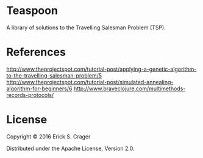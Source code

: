 # Teaspoon

A library of solutions to the Travelling Salesman Problem (TSP).

# References

<http://www.theprojectspot.com/tutorial-post/applying-a-genetic-algorithm-to-the-travelling-salesman-problem/5>
<http://www.theprojectspot.com/tutorial-post/simulated-annealing-algorithm-for-beginners/6>
<http://www.braveclojure.com/multimethods-records-protocols/>

# License

Copyright © 2016 Erick S. Crager

Distributed under the Apache License, Version 2.0.
